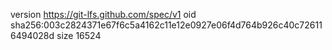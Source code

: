 version https://git-lfs.github.com/spec/v1
oid sha256:003c2824371e67f6c5a4162c11e12e0927e06f4d764b926c40c726116494028d
size 16524
